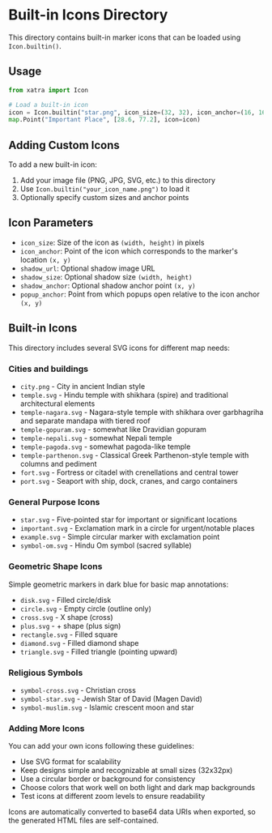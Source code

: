 # Built-in Icons Directory

This directory contains built-in marker icons that can be loaded using `Icon.builtin()`.

## Usage

```python
from xatra import Icon

# Load a built-in icon
icon = Icon.builtin("star.png", icon_size=(32, 32), icon_anchor=(16, 16))
map.Point("Important Place", [28.6, 77.2], icon=icon)
```

## Adding Custom Icons

To add a new built-in icon:

1. Add your image file (PNG, JPG, SVG, etc.) to this directory
2. Use `Icon.builtin("your_icon_name.png")` to load it
3. Optionally specify custom sizes and anchor points

## Icon Parameters

- `icon_size`: Size of the icon as `(width, height)` in pixels
- `icon_anchor`: Point of the icon which corresponds to the marker's location `(x, y)`
- `shadow_url`: Optional shadow image URL
- `shadow_size`: Optional shadow size `(width, height)`
- `shadow_anchor`: Optional shadow anchor point `(x, y)`
- `popup_anchor`: Point from which popups open relative to the icon anchor `(x, y)`

## Built-in Icons

This directory includes several SVG icons for different map needs:

### Cities and buildings
- `city.png` - City in ancient Indian style
- `temple.svg` - Hindu temple with shikhara (spire) and traditional architectural elements
- `temple-nagara.svg` - Nagara-style temple with shikhara over garbhagriha and separate mandapa with tiered roof
- `temple-gopuram.svg` - somewhat like Dravidian gopuram
- `temple-nepali.svg` - somewhat Nepali temple
- `temple-pagoda.svg` - somewhat pagoda-like temple
- `temple-parthenon.svg` - Classical Greek Parthenon-style temple with columns and pediment
- `fort.svg` - Fortress or citadel with crenellations and central tower
- `port.svg` - Seaport with ship, dock, cranes, and cargo containers



### General Purpose Icons
- `star.svg` - Five-pointed star for important or significant locations
- `important.svg` - Exclamation mark in a circle for urgent/notable places
- `example.svg` - Simple circular marker with exclamation point
- `symbol-om.svg` - Hindu Om symbol (sacred syllable)

### Geometric Shape Icons
Simple geometric markers in dark blue for basic map annotations:
- `disk.svg` - Filled circle/disk
- `circle.svg` - Empty circle (outline only)
- `cross.svg` - X shape (cross)
- `plus.svg` - + shape (plus sign)
- `rectangle.svg` - Filled square
- `diamond.svg` - Filled diamond shape
- `triangle.svg` - Filled triangle (pointing upward)

### Religious Symbols
- `symbol-cross.svg` - Christian cross
- `symbol-star.svg` - Jewish Star of David (Magen David)
- `symbol-muslim.svg` - Islamic crescent moon and star

### Adding More Icons

You can add your own icons following these guidelines:
- Use SVG format for scalability
- Keep designs simple and recognizable at small sizes (32x32px)
- Use a circular border or background for consistency
- Choose colors that work well on both light and dark map backgrounds
- Test icons at different zoom levels to ensure readability

Icons are automatically converted to base64 data URIs when exported, so the generated HTML files are self-contained.

